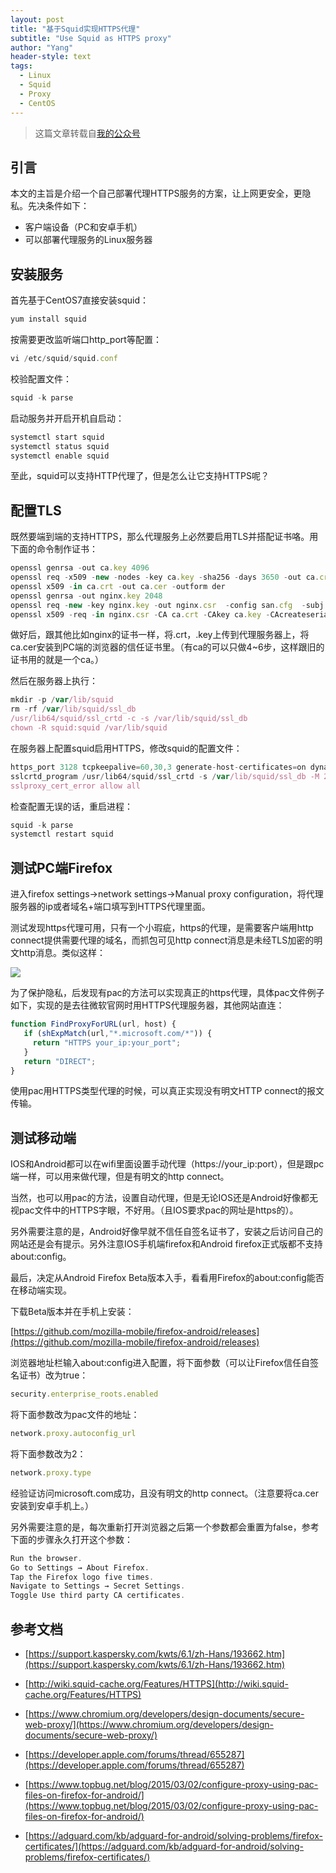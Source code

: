 ```yaml
---
layout: post
title: "基于Squid实现HTTPS代理"
subtitle: "Use Squid as HTTPS proxy"
author: "Yang"
header-style: text
tags:
  - Linux
  - Squid
  - Proxy
  - CentOS
---
```


> 这篇文章转载自[我的公众号](https://mp.weixin.qq.com/s/Q9sCmEZAWp6eAJtF9QAu8Q)

引言
--

本文的主旨是介绍一个自己部署代理HTTPS服务的方案，让上网更安全，更隐私。先决条件如下：

* 客户端设备（PC和安卓手机）
* 可以部署代理服务的Linux服务器

安装服务
--

首先基于CentOS7直接安装squid：

```ts
yum install squid
```

按需要更改监听端口http_port等配置：

```ts
vi /etc/squid/squid.conf
```

校验配置文件：

```ts
squid -k parse
```

启动服务并开启开机自启动：

```ts
systemctl start squid
systemctl status squid
systemctl enable squid
```

至此，squid可以支持HTTP代理了，但是怎么让它支持HTTPS呢？

配置TLS
--

既然要端到端的支持HTTPS，那么代理服务上必然要启用TLS并搭配证书咯。用下面的命令制作证书：

```ts
openssl genrsa -out ca.key 4096
openssl req -x509 -new -nodes -key ca.key -sha256 -days 3650 -out ca.crt -subj "/C=CN/ST=Liaoning/L=Dalian/O=TestCorp/OU=TestCorpWeb/CN=TestRootCA"
openssl x509 -in ca.crt -out ca.cer -outform der
openssl genrsa -out nginx.key 2048
openssl req -new -key nginx.key -out nginx.csr  -config san.cfg  -subj  "/C=CN/ST=Liaoning/L=Dalian/O=TestCorp/OU=TestCorpWeb/CN=yourdomain.com"
openssl x509 -req -in nginx.csr -CA ca.crt -CAkey ca.key -CAcreateserial -out nginx.crt -extensions req_ext -extfile san.cfg -days 825 -sha256
```

做好后，跟其他比如nginx的证书一样，将.crt，.key上传到代理服务器上，将ca.cer安装到PC端的浏览器的信任证书里。（有ca的可以只做4~6步，这样跟旧的证书用的就是一个ca。）

然后在服务器上执行：

```ts
mkdir -p /var/lib/squid
rm -rf /var/lib/squid/ssl_db
/usr/lib64/squid/ssl_crtd -c -s /var/lib/squid/ssl_db
chown -R squid:squid /var/lib/squid
```

在服务器上配置squid启用HTTPS，修改squid的配置文件：

```ts
https_port 3128 tcpkeepalive=60,30,3 generate-host-certificates=on dynamic_cert_mem_cache_size=20MB cert=/etc/squid/squid.crt key=/etc/squid/squid.key
sslcrtd_program /usr/lib64/squid/ssl_crtd -s /var/lib/squid/ssl_db -M 20MB
sslproxy_cert_error allow all
```

检查配置无误的话，重启进程：

```ts
squid -k parse 
systemctl restart squid
```

测试PC端Firefox
--

进入firefox settings->network settings->Manual proxy configuration，将代理服务器的ip或者域名+端口填写到HTTPS代理里面。

测试发现https代理可用，只有一个小瑕疵，https的代理，是需要客户端用http connect提供需要代理的域名，而抓包可见http connect消息是未经TLS加密的明文http消息。类似这样：

![](https://yangyanghoho.github.io/img/in-post/post-squid/11.jpg)

为了保护隐私，后发现有pac的方法可以实现真正的https代理，具体pac文件例子如下，实现的是去往微软官网时用HTTPS代理服务器，其他网站直连：

```ts
function FindProxyForURL(url, host) {
   if (shExpMatch(url,"*.microsoft.com/*")) {
     return "HTTPS your_ip:your_port";
   }
   return "DIRECT";
}
```

使用pac用HTTPS类型代理的时候，可以真正实现没有明文HTTP connect的报文传输。


测试移动端
--

IOS和Android都可以在wifi里面设置手动代理（https://your_ip:port），但是跟pc端一样，可以用来做代理，但是有明文的http connect。

当然，也可以用pac的方法，设置自动代理，但是无论IOS还是Android好像都无视pac文件中的HTTPS字眼，不好用。（且IOS要求pac的网址是https的）。

另外需要注意的是，Android好像早就不信任自签名证书了，安装之后访问自己的网站还是会有提示。另外注意IOS手机端firefox和Android firefox正式版都不支持about:config。

最后，决定从Android Firefox Beta版本入手，看看用Firefox的about:config能否在移动端实现。

下载Beta版本并在手机上安装：

[https://github.com/mozilla-mobile/firefox-android/releases](https://github.com/mozilla-mobile/firefox-android/releases)

浏览器地址栏输入about:config进入配置，将下面参数（可以让Firefox信任自签名证书）改为true：

```ts
security.enterprise_roots.enabled
```

将下面参数改为pac文件的地址：

```ts
network.proxy.autoconfig_url
```

将下面参数改为2：

```ts
network.proxy.type
```

经验证访问microsoft.com成功，且没有明文的http connect。（注意要将ca.cer安装到安卓手机上。）

另外需要注意的是，每次重新打开浏览器之后第一个参数都会重置为false，参考下面的步骤永久打开这个参数：

```ts
Run the browser.
Go to Settings → About Firefox.
Tap the Firefox logo five times.
Navigate to Settings → Secret Settings.
Toggle Use third party CA certificates.
```

参考文档
--

* [https://support.kaspersky.com/kwts/6.1/zh-Hans/193662.htm](https://support.kaspersky.com/kwts/6.1/zh-Hans/193662.htm)

* [http://wiki.squid-cache.org/Features/HTTPS](http://wiki.squid-cache.org/Features/HTTPS)

* [https://www.chromium.org/developers/design-documents/secure-web-proxy/](https://www.chromium.org/developers/design-documents/secure-web-proxy/)

* [https://developer.apple.com/forums/thread/655287](https://developer.apple.com/forums/thread/655287)

* [https://www.topbug.net/blog/2015/03/02/configure-proxy-using-pac-files-on-firefox-for-android/](https://www.topbug.net/blog/2015/03/02/configure-proxy-using-pac-files-on-firefox-for-android/)

* [https://adguard.com/kb/adguard-for-android/solving-problems/firefox-certificates/](https://adguard.com/kb/adguard-for-android/solving-problems/firefox-certificates/)
